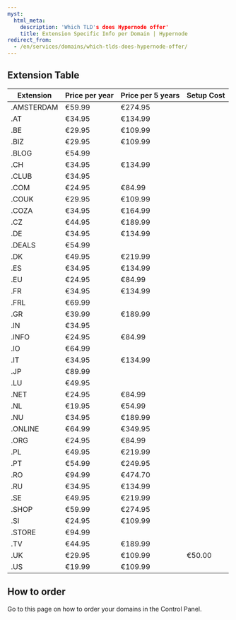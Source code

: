 ```yaml
---
myst:
  html_meta:
    description: 'Which TLD's does Hypernode offer'
    title: Extension Specific Info per Domain | Hypernode
redirect_from:
  - /en/services/domains/which-tlds-does-hypernode-offer/
---
```


<!-- source: https://support.hypernode.com/en/services/domains/which-tlds-does-hypernode-offer/ -->

## Extension Table

| Extension  | Price per year | Price per 5 years | Setup Cost |
|------------|----------------|-------------------|------------|
| .AMSTERDAM | €59.99         | €274.95           |            |
| .AT        | €34.95         | €134.99           |            |
| .BE        | €29.95         | €109.99           |            |
| .BIZ       | €29.95         | €109.99           |            |
| .BLOG      | €54.99         |                   |            |
| .CH        | €34.95         | €134.99           |            |
| .CLUB      | €34.95         |                   |            |
| .COM       | €24.95         | €84.99            |            |
| .COUK      | €29.95         | €109.99           |            |
| .COZA      | €34.95         | €164.99           |            |
| .CZ        | €44.95         | €189.99           |            |
| .DE        | €34.95         | €134.99           |            |
| .DEALS     | €54.99         |                   |            |
| .DK        | €49.95         | €219.99           |            |
| .ES        | €34.95         | €134.99           |            |
| .EU        | €24.95         | €84.99            |            |
| .FR        | €34.95         | €134.99           |            |
| .FRL       | €69.99         |                   |            |
| .GR        | €39.99         | €189.99           |            |
| .IN        | €34.95         |                   |            |
| .INFO      | €24.95         | €84.99            |            |
| .IO        | €64.99         |                   |            |
| .IT        | €34.95         | €134.99           |            |
| .JP        | €89.99         |                   |            |
| .LU        | €49.95         |                   |            |
| .NET       | €24.95         | €84.99            |            |
| .NL        | €19.95         | €54.99            |            |
| .NU        | €34.95         | €189.99           |            |
| .ONLINE    | €64.99         | €349.95           |            |
| .ORG       | €24.95         | €84.99            |            |
| .PL        | €49.95         | €219.99           |            |
| .PT        | €54.99         | €249.95           |            |
| .RO        | €94.99         | €474.70           |            |
| .RU        | €34.95         | €134.99           |            |
| .SE        | €49.95         | €219.99           |            |
| .SHOP      | €59.99         | €274.95           |            |
| .SI        | €24.95         | €109.99           |            |
| .STORE     | €94.99         |                   |            |
| .TV        | €44.95         | €189.99           |            |
| .UK        | €29.95         | €109.99           | €50.00     |
| .US        | €19.99         | €109.99           |            |

## How to order
Go to this page on how to order your domains in the Control Panel. 
